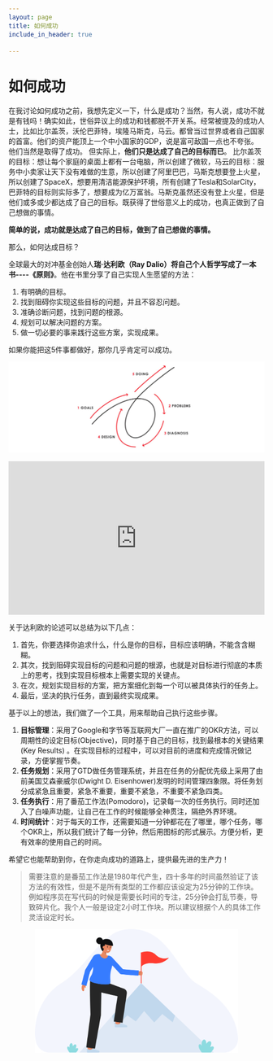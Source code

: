 ```yaml
---
layout: page
title: 如何成功
include_in_header: true

---
```

# 如何成功
在我讨论如何成功之前，我想先定义一下，什么是成功？当然，有人说，成功不就是有钱吗！确实如此，世俗异议上的成功和钱都脱不开关系。经常被提及的成功人士，比如比尔盖茨，沃伦巴菲特，埃隆马斯克，马云。都曾当过世界或者自己国家的首富。他们的资产能顶上一个中小国家的GDP，说是富可敌国一点也不夸张。他们当然是取得了成功。 但实际上，**他们只是达成了自己的目标而已**。   比尔盖茨的目标：想让每个家庭的桌面上都有一台电脑，所以创建了微软，马云的目标：服务中小卖家让天下没有难做的生意，所以创建了阿里巴巴，马斯克想要登上火星，所以创建了SpaceX，想要用清洁能源保护环境，所有创建了Tesla和SolarCity，巴菲特的目标则实际多了，想要成为亿万富翁。马斯克虽然还没有登上火星，但是他们或多或少都达成了自己的目标。既获得了世俗意义上的成功，也真正做到了自己想做的事情。

**简单的说，成功就是达成了自己的目标，做到了自己想做的事情。**

那么，如何达成目标？

全球最大的对冲基金创始人**瑞·达利欧（Ray Dalio）**将自己个人哲学写成了一本书----**《原则》**。他在书里分享了自己实现人生愿望的方法：
1. 有明确的目标。
2. 找到阻碍你实现这些目标的问题，并且不容忍问题。
3. 准确诊断问题，找到问题的根源。
4. 规划可以解决问题的方案。
5. 做一切必要的事来践行这些方案，实现成果。

如果你能把这5件事都做好，那你几乎肯定可以成功。


![](../assets/1565925836593.png)


<center>
<div style="position: relative; padding: 30% 45%;"> 
<iframe style="position: absolute; width: 100%; height: 100%; left: 0; top: 0;" src="https://player.bilibili.com/player.html?aid=213483218&bvid=BV1qa411Y74B&cid=584653584&page=1&as_wide=1&high_quality=1&danmaku=0" frameborder="no" scrolling="no"> </iframe>
</div>
</center>
<!-- <center> -->
<!-- <iframe width="700" height="390"
src="https://www.youtube.com/embed/ryD8lfSEGio">
</iframe>
</center> -->

关于达利欧的论述可以总结为以下几点：
1. 首先，你要选择你追求什么，什么是你的目标，目标应该明确，不能含含糊糊。
2. 其次，找到阻碍实现目标的问题和问题的根源，也就是对目标进行彻底的本质上的思考，找到实现目标根本上需要实现的关键点。
3. 在次，规划实现目标的方案，把方案细化到每一个可以被具体执行的任务上。
4. 最后，坚决的执行任务，直到最终实现成果。

基于以上的想法，我们做了一个工具，用来帮助自己执行这些步骤。

1. **目标管理**：采用了Google和字节等互联网大厂一直在推广的OKR方法，可以周期性的设定目标(Objective)，同时基于自己的目标，找到最根本的关键结果(Key Results) 。在实现目标的过程中，可以对目前的进度和完成情况做记录，方便掌握节奏。
2. **任务规划**：采用了GTD做任务管理系统，并且在任务的分配优先级上采用了由前美国艾森豪威尔(Dwight D. Eisenhower)发明的时间管理四象限。将任务划分成紧急且重要，紧急不重要，重要不紧急，不重要不紧急四类。
3. **任务执行**：用了番茄工作法(Pomodoro)，记录每一次的任务执行。同时还加入了白噪声功能，让自己在工作的时候能够全神贯注，隔绝外界环境。
4. **时间统计**：对于每天的工作，还需要知道一分钟都花在了哪里，哪个任务，哪个OKR上，所以我们统计了每一分钟，然后用图标的形式展示。方便分析，更有效率的使用自己的时间。

希望它也能帮助到你，在你走向成功的道路上，提供最先进的生产力！


> 需要注意的是番茄工作法是1980年代产生，四十多年的时间虽然验证了该方法的有效性，但是不是所有类型的工作都应该设定为25分钟的工作块。例如程序员在写代码的时候是需要长时间的专注，25分钟会打乱节奏，导致碎片化。我个人一般是设定2小时工作块。所以建议根据个人的具体工作灵活设定时长。

<center>
<img src="../assets/Milestone.svg" alt="Milestone"  class="center" width="400"/>
</center>
